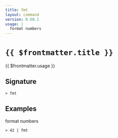 ```yaml
---
title: fmt
layout: command
version: 0.60.1
usage: |
  format numbers
---
```


# `{{ $frontmatter.title }}`

<div style='white-space: pre-wrap;'>{{ $frontmatter.usage }}</div>

## Signature

```> fmt ```

## Examples

format numbers
```shell
> 42 | fmt
```
